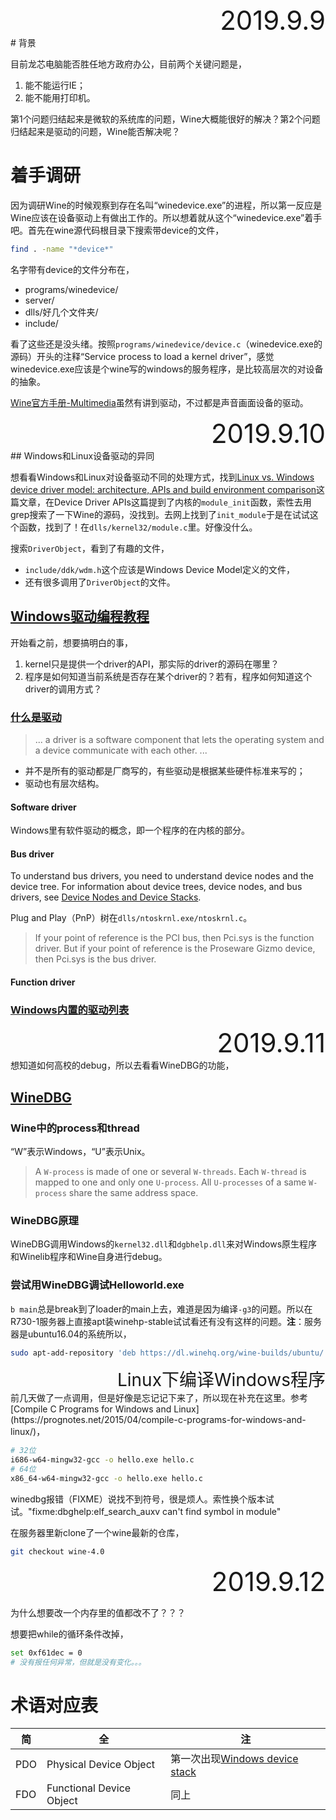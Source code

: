<div style="font-size: 3em; text-align: right;">2019.9.9</div>
# 背景

目前龙芯电脑能否胜任地方政府办公，目前两个关键问题是，

1. 能不能运行IE；
2. 能不能用打印机。

第1个问题归结起来是微软的系统库的问题，Wine大概能很好的解决？第2个问题归结起来是驱动的问题，Wine能否解决呢？

# 着手调研

因为调研Wine的时候观察到存在名叫“winedevice.exe”的进程，所以第一反应是Wine应该在设备驱动上有做出工作的。所以想着就从这个“winedevice.exe”着手吧。首先在wine源代码根目录下搜索带device的文件，

```bash
find . -name "*device*"
```

名字带有device的文件分布在，

* programs/winedevice/
* server/
* dlls/好几个文件夹/
* include/

看了这些还是没头绪。按照`programs/winedevice/device.c`（winedevice.exe的源码）开头的注释“Service process to load a kernel driver”，感觉winedevice.exe应该是个wine写的windows的服务程序，是比较高层次的对设备的抽象。

[Wine官方手册-Multimedia](https://wiki.winehq.org/Wine_Developer's_Guide/Wine_and_Multimedia)虽然有讲到驱动，不过都是声音画面设备的驱动。

<div style="font-size: 3em; text-align: right;">2019.9.10</div>
## Windows和Linux设备驱动的异同

想看看Windows和Linux对设备驱动不同的处理方式，找到[Linux vs. Windows device driver model: architecture, APIs and build environment comparison](http://xmodulo.com/linux-vs-windows-device-driver-model.html)这篇文章，在Device Driver APIs这篇提到了内核的`module_init`函数，索性去用grep搜索了一下Wine的源码，没找到。去网上找到了`init_module`于是在试试这个函数，找到了！在`dlls/kernel32/module.c`里。好像没什么。

搜索`DriverObject`，看到了有趣的文件，

* `include/ddk/wdm.h`这个应该是Windows Device Model定义的文件，
* 还有很多调用了`DriverObject`的文件。

## [Windows驱动编程教程](https://docs.microsoft.com/en-us/windows-hardware/drivers/gettingstarted/)

开始看之前，想要搞明白的事，

1. kernel只是提供一个driver的API，那实际的driver的源码在哪里？
2. 程序是如何知道当前系统是否存在某个driver的？若有，程序如何知道这个driver的调用方式？

### [什么是驱动](https://docs.microsoft.com/en-us/windows-hardware/drivers/gettingstarted/what-is-a-driver-)

> ... a driver is a software component that lets the operating system and a device communicate with each other. ...

* 并不是所有的驱动都是厂商写的，有些驱动是根据某些硬件标准来写的；
* 驱动也有层次结构。

#### Software driver

Windows里有软件驱动的概念，即一个程序的在内核的部分。

#### Bus driver

To understand bus drivers, you need to understand device nodes and the device tree. For information about device trees, device nodes, and bus drivers, see [Device Nodes and Device Stacks](https://docs.microsoft.com/en-us/windows-hardware/drivers/gettingstarted/device-nodes-and-device-stacks).

Plug and Play（PnP）树在`dlls/ntoskrnl.exe/ntoskrnl.c`。

> If your point of reference is the PCI bus, then Pci.sys is the function driver. But if your point of reference is the Proseware Gizmo device, then Pci.sys is the bus driver.

#### Function driver

### [Windows内置的驱动列表](https://docs.microsoft.com/en-us/windows-hardware/drivers/gettingstarted/do-you-need-to-write-a-driver-)

<div style="font-size:3em; text-align: right">2019.9.11</div>
想知道如何高校的debug，所以去看看WineDBG的功能，

## [WineDBG](https://wiki.winehq.org/Wine_Developer's_Guide/Debugging_Wine)

### Wine中的process和thread

“W”表示Windows，“U”表示Unix。

> A `W-process` is made of one or several `W-threads`. Each `W-thread` is mapped to one and only one `U-process`. All `U-processes` of a same `W-process` share the same address space.

### WineDBG原理

WineDBG调用Windows的`kernel32.dll`和`dgbhelp.dll`来对Windows原生程序和Winelib程序和Wine自身进行debug。

### 尝试用WineDBG调试Helloworld.exe

`b main`总是break到了loader的main上去，难道是因为编译`-g3`的问题。所以在R730-1服务器上直接apt装winehp-stable试试看还有没有这样的问题。**注**：服务器是ubuntu16.04的系统所以，

```bash
sudo apt-add-repository 'deb https://dl.winehq.org/wine-builds/ubuntu/ xenial main'
```

<div style="font-size:2em; text-align: right">Linux下编译Windows程序</div>
前几天做了一点调用，但是好像是忘记记下来了，所以现在补充在这里。参考[Compile C Programs for Windows and Linux](https://prognotes.net/2015/04/compile-c-programs-for-windows-and-linux/)，

```bash
# 32位
i686-w64-mingw32-gcc -o hello.exe hello.c
# 64位
x86_64-w64-mingw32-gcc -o hello.exe hello.c
```

winedbg报错（FIXME）说找不到符号，很是烦人。索性换个版本试试。"fixme:dbghelp:elf_search_auxv can't find symbol in module"

在服务器里新clone了一个wine最新的仓库，

```bash
git checkout wine-4.0
```

<div style="font-size:3em; text-align:right;">2019.9.12</div>

为什么想要改一个内存里的值都改不了？？？

想要把while的循环条件改掉，

```bash
set 0xf61dec = 0
# 没有报任何异常，但就是没有变化。。。
```



# 术语对应表

| 简   | 全                       | 注                                                           |
| ---- | ------------------------ | ------------------------------------------------------------ |
| PDO  | Physical Device Object   | 第一次出现[Windows device stack](https://docs.microsoft.com/en-us/windows-hardware/drivers/gettingstarted/device-nodes-and-device-stacks) |
| FDO  | Functional Device Object | 同上                                                         |

